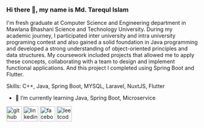 ### Hi there 👋, my name is Md. Tarequl Islam
I'm fresh graduate at Computer Science and Engineering department in Mawlana Bhashani Science and Technology University. During my academic journey, I participated inter university and intra university programing contest and also gained a solid foundation in Java programming and developed a strong understanding of object-oriented principles and data structures. My coursework included projects that allowed me to apply these concepts, collaborating with a team to design and implement functional applications. And this project I completed using Spring Boot and Flutter.

Skills: C++, Java, Spring Boot, MYSQL, Laravel, NuxtJS, Flutter

- 🌱 I’m currently learning Java, Spring Boot, Microservice 


[<img src='https://cdn.jsdelivr.net/npm/simple-icons@3.0.1/icons/github.svg' alt='github' height='40'>](https://github.com/Tareq23)  [<img src='https://cdn.jsdelivr.net/npm/simple-icons@3.0.1/icons/linkedin.svg' alt='linkedin' height='40'>](https://www.linkedin.com/in/tareq23/)  [<img src='https://cdn.jsdelivr.net/npm/simple-icons@3.0.1/icons/facebook.svg' alt='facebook' height='40'>](https://www.facebook.com/profile.php?id=100010948898556)  [<img src='https://cdn.jsdelivr.net/npm/simple-icons@3.0.1/icons/leetcode.svg' alt='leetcode' height='40'>](https://leetcode.com/tareq23/)  

